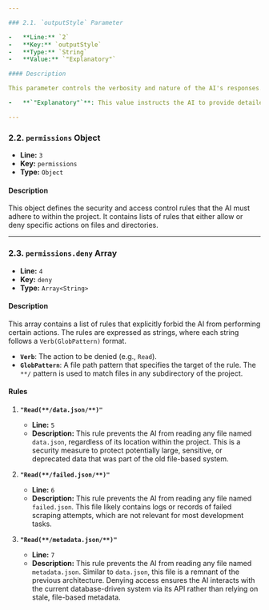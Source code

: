 ```yaml
---

### 2.1. `outputStyle` Parameter

-   **Line:** `2`
-   **Key:** `outputStyle`
-   **Type:** `String`
-   **Value:** `"Explanatory"`

#### Description

This parameter controls the verbosity and nature of the AI's responses.

-   **`"Explanatory"`**: This value instructs the AI to provide detailed, thorough, and educational responses. Instead of just providing a direct answer or code, it will aim to explain the context, implementation details, and reasoning behind its response. This is the highest level of verbosity.

---
```


### 2.2. `permissions` Object

-   **Line:** `3`
-   **Key:** `permissions`
-   **Type:** `Object`

#### Description

This object defines the security and access control rules that the AI must adhere to within the project. It contains lists of rules that either allow or deny specific actions on files and directories.

---

### 2.3. `permissions.deny` Array

-   **Line:** `4`
-   **Key:** `deny`
-   **Type:** `Array<String>`

#### Description

This array contains a list of rules that explicitly forbid the AI from performing certain actions. The rules are expressed as strings, where each string follows a `Verb(GlobPattern)` format.

-   **`Verb`**: The action to be denied (e.g., `Read`).
-   **`GlobPattern`**: A file path pattern that specifies the target of the rule. The `**/` pattern is used to match files in any subdirectory of the project.

#### Rules

1.  **`"Read(**/data.json/**)"`**
    -   **Line:** `5`
    -   **Description:** This rule prevents the AI from reading any file named `data.json`, regardless of its location within the project. This is a security measure to protect potentially large, sensitive, or deprecated data that was part of the old file-based system.

2.  **`"Read(**/failed.json/**)"`**
    -   **Line:** `6`
    -   **Description:** This rule prevents the AI from reading any file named `failed.json`. This file likely contains logs or records of failed scraping attempts, which are not relevant for most development tasks.

3.  **`"Read(**/metadata.json/**)"`**
    -   **Line:** `7`
    -   **Description:** This rule prevents the AI from reading any file named `metadata.json`. Similar to `data.json`, this file is a remnant of the previous architecture. Denying access ensures the AI interacts with the current database-driven system via its API rather than relying on stale, file-based metadata.